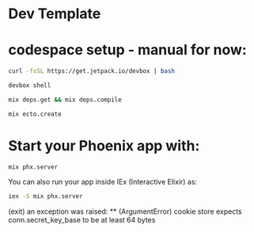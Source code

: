# Dev Template

# codespace setup - manual for now:

```bash
curl -fsSL https://get.jetpack.io/devbox | bash

devbox shell

mix deps.get && mix deps.compile

mix ecto.create
```


# Start your Phoenix app with:

```bash
mix phx.server
```

You can also run your app inside IEx (Interactive Elixir) as:

```bash
iex -S mix phx.server

```

(exit) an exception was raised:
** (ArgumentError) cookie store expects conn.secret_key_base to be at least 64 bytes

